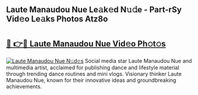 ## Laute Manaudou Nue Le𝚊k𝚎d N𝚞𝚍e - Part-rSy Vid𝚎o Le𝚊ks Photos Atz8o

# <h2><a href="http://fb85px.evod.top/?m=Laute+Manaudou+Nue">🔗 👉🔴 Laute Manaudou Nue Vid𝚎o Ph𝚘t𝚘s</a></h2>

[![Laute Manaudou Nue N𝚞d𝚎s](https://i.imgur.com/8V9OHl7.gif)](http://fb85px.evod.top/?m=Laute+Manaudou+Nue)
Social media star Laute Manaudou Nue and multimedia artist, acclaimed for publishing dance and lifestyle material through trending dance routines and mini vlogs. Visionary thinker Laute Manaudou Nue, known for their innovative ideas and groundbreaking achievements. 
